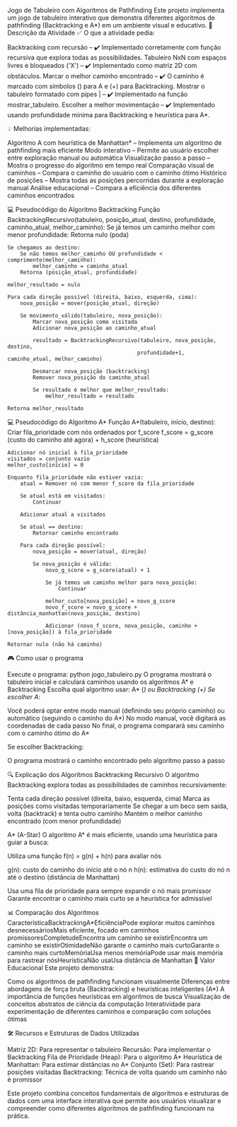 Jogo de Tabuleiro com Algoritmos de Pathfinding
Este projeto implementa um jogo de tabuleiro interativo que demonstra diferentes algoritmos de pathfinding (Backtracking e A*) em um ambiente visual e educativo.
📝 Descrição da Atividade
✅ O que a atividade pedia:

Backtracking com recursão – ✔️ Implementado corretamente com função recursiva que explora todas as possibilidades.
Tabuleiro NxN com espaços livres e bloqueados ('X') – ✔️ Implementado como matriz 2D com obstáculos.
Marcar o melhor caminho encontrado – ✔️ O caminho é marcado com símbolos () para A e (+) para Backtracking.
Mostrar o tabuleiro formatado com pipes | – ✔️ Implementado na função mostrar_tabuleiro.
Escolher a melhor movimentação – ✔️ Implementado usando profundidade mínima para Backtracking e heurística para A*.

💡 Melhorias implementadas:

Algoritmo A com heurística de Manhattan* – Implementa um algoritmo de pathfinding mais eficiente
Modo interativo – Permite ao usuário escolher entre exploração manual ou automática
Visualização passo a passo – Mostra o progresso do algoritmo em tempo real
Comparação visual de caminhos – Compara o caminho do usuário com o caminho ótimo
Histórico de posições – Mostra todas as posições percorridas durante a exploração manual
Análise educacional – Compara a eficiência dos diferentes caminhos encontrados

💻 Pseudocódigo do Algoritmo Backtracking
Função BacktrackingRecursivo(tabuleiro, posição_atual, destino, profundidade, caminho_atual, melhor_caminho):
    Se já temos um caminho melhor com menor profundidade:
        Retorna nulo (poda)
    
    Se chegamos ao destino:
        Se não temos melhor_caminho OU profundidade < comprimento(melhor_caminho):
            melhor_caminho = caminho_atual
        Retorna (posição_atual, profundidade)
    
    melhor_resultado = nulo
    
    Para cada direção possível (direita, baixo, esquerda, cima):
        nova_posição = mover(posição_atual, direção)
        
        Se movimento_válido(tabuleiro, nova_posição):
            Marcar nova_posição como visitada
            Adicionar nova_posição ao caminho_atual
            
            resultado = BacktrackingRecursivo(tabuleiro, nova_posição, destino, 
                                             profundidade+1, caminho_atual, melhor_caminho)
            
            Desmarcar nova_posição (backtracking)
            Remover nova_posição do caminho_atual
            
            Se resultado é melhor que melhor_resultado:
                melhor_resultado = resultado
    
    Retorna melhor_resultado
💻 Pseudocódigo do Algoritmo A*
Função A*(tabuleiro, início, destino):
    Criar fila_prioridade com nós ordenados por f_score
    f_score = g_score (custo do caminho até agora) + h_score (heurística)
    
    Adicionar nó inicial à fila_prioridade
    visitados = conjunto vazio
    melhor_custo[início] = 0
    
    Enquanto fila_prioridade não estiver vazia:
        atual = Remover nó com menor f_score da fila_prioridade
        
        Se atual está em visitados:
            Continuar
        
        Adicionar atual a visitados
        
        Se atual == destino:
            Retornar caminho encontrado
        
        Para cada direção possível:
            nova_posição = mover(atual, direção)
            
            Se nova_posição é válida:
                novo_g_score = g_score(atual) + 1
                
                Se já temos um caminho melhor para nova_posição:
                    Continuar
                
                melhor_custo[nova_posição] = novo_g_score
                novo_f_score = novo_g_score + distância_manhattan(nova_posição, destino)
                
                Adicionar (novo_f_score, nova_posição, caminho + [nova_posição]) à fila_prioridade
    
    Retornar nulo (não há caminho)
🎮 Como usar o programa

Execute o programa: python jogo_tabuleiro.py
O programa mostrará o tabuleiro inicial e calculará caminhos usando os algoritmos A* e Backtracking
Escolha qual algoritmo usar: A* (*) ou Backtracking (+)
Se escolher A*:

Você poderá optar entre modo manual (definindo seu próprio caminho) ou automático (seguindo o caminho do A*)
No modo manual, você digitará as coordenadas de cada passo
No final, o programa comparará seu caminho com o caminho ótimo do A*


Se escolher Backtracking:

O programa mostrará o caminho encontrado pelo algoritmo passo a passo



🔍 Explicação dos Algoritmos
Backtracking Recursivo
O algoritmo Backtracking explora todas as possibilidades de caminhos recursivamente:

Tenta cada direção possível (direita, baixo, esquerda, cima)
Marca as posições como visitadas temporariamente
Se chegar a um beco sem saída, volta (backtrack) e tenta outro caminho
Mantém o melhor caminho encontrado (com menor profundidade)

A* (A-Star)
O algoritmo A* é mais eficiente, usando uma heurística para guiar a busca:

Utiliza uma função f(n) = g(n) + h(n) para avaliar nós

g(n): custo do caminho do início até o nó n
h(n): estimativa do custo do nó n até o destino (distância de Manhattan)


Usa uma fila de prioridade para sempre expandir o nó mais promissor
Garante encontrar o caminho mais curto se a heurística for admissível

📊 Comparação dos Algoritmos
CaracterísticaBacktrackingA*EficiênciaPode explorar muitos caminhos desnecessáriosMais eficiente, focado em caminhos promissoresCompletudeEncontra um caminho se existirEncontra um caminho se existirOtimidadeNão garante o caminho mais curtoGarante o caminho mais curtoMemóriaUsa menos memóriaPode usar mais memória para rastrear nósHeurísticaNão usaUsa distância de Manhattan
🧠 Valor Educacional
Este projeto demonstra:

Como os algoritmos de pathfinding funcionam visualmente
Diferenças entre abordagens de força bruta (Backtracking) e heurísticas inteligentes (A*)
A importância de funções heurísticas em algoritmos de busca
Visualização de conceitos abstratos de ciência da computação
Interatividade para experimentação de diferentes caminhos e comparação com soluções ótimas

🛠️ Recursos e Estruturas de Dados Utilizadas

Matriz 2D: Para representar o tabuleiro
Recursão: Para implementar o Backtracking
Fila de Prioridade (Heap): Para o algoritmo A*
Heurística de Manhattan: Para estimar distâncias no A*
Conjunto (Set): Para rastrear posições visitadas
Backtracking: Técnica de volta quando um caminho não é promissor

Este projeto combina conceitos fundamentais de algoritmos e estruturas de dados com uma interface interativa que permite aos usuários visualizar e compreender como diferentes algoritmos de pathfinding funcionam na prática.
